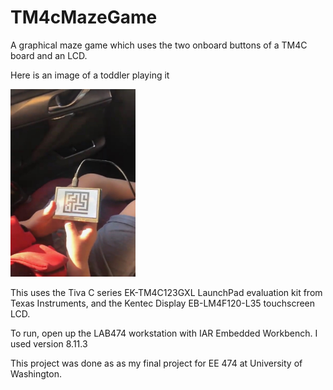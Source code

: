 # TM4cMazeGame
A graphical maze game which uses the two onboard buttons of a TM4C board and an LCD.

Here is an image of a toddler playing it

<img src="./IMG_4883%202.jpeg" width="200" height="300">

This uses the Tiva C series EK-TM4C123GXL LaunchPad evaluation kit from Texas Instruments, and the Kentec Display EB-LM4F120-L35 touchscreen LCD.

To run, open up the LAB474 workstation with IAR Embedded Workbench. I used version 8.11.3

This project was done as as my final project for EE 474 at University of Washington.
